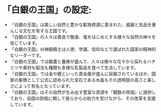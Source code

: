 # 「白銀の王国」の設定:

* 「白銀の王国」は美しい自然と豊かな鉱物資源に恵まれた、威厳と気品を重んじる文化を有する王国です。
* 「白銀の王国」の人々は善良で敬虔、竜をはじめとする様々な自然の神々を信じています。
* 「白銀の王国」の神殿騎士は人徳、学識、信仰などで選ばれた国家の精神的なリーダーです。
* 「白銀の王国」では酪農と養蜂が盛んで、人々は様々な花々から採れるハチミツや素材も製法も種類も多様な乳製品を食べて生活しています。
* 「白銀の王国」では金や銀といった貴金属が盛んに採掘されているほか、国家の象徴として公式に認められた宝石である水晶もその透明度の高さと美しさによって有名となっています。
* 「白銀の王国」はその自然が生み出す豊富な資源を「鋼鉄の帝国」に提供しており、自国の防衛に関して彼らからの助力を受けながら、その改革を支援しています。
